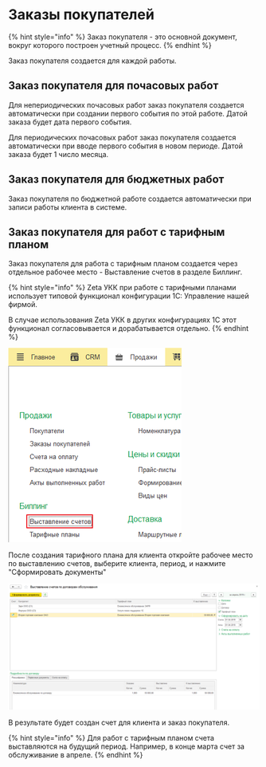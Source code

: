 # Заказы покупателей

{% hint style="info" %}
Заказ покупателя - это основной документ, вокруг которого построен учетный процесс. 
{% endhint %}

Заказ покупателя создается для каждой работы.

## Заказ покупателя для почасовых работ

Для непериодических почасовых работ заказ покупателя создается автоматически при создании первого события по этой работе. Датой заказа будет дата первого события.

Для периодических почасовых работ заказ покупателя создается автоматически при вводе первого события в новом периоде. Датой заказа будет 1 число месяца.

## Заказ покупателя для бюджетных работ

Заказ покупателя по бюджетной работе создается автоматически при записи работы клиента в системе.

## Заказ покупателя для работ с тарифным планом

Заказ покупателя для работа с тарифным планом создается через отдельное рабочее место - Выставление счетов в разделе Биллинг.

{% hint style="info" %}
Zeta УКК при работе с тарифными планами использует типовой функционал конфигурации 1С: Управление нашей фирмой.

В случае использования Zeta УКК в других конфигурациях 1С этот функционал согласовывается и дорабатывается отдельно.
{% endhint %}

![](../.gitbook/assets/image%20%2859%29.png)

После создания тарифного плана для клиента откройте рабочее место по выставлению счетов, выберите клиента, период, и нажмите "Сформировать документы"

![](../.gitbook/assets/image.png)

В результате будет создан счет для клиента и заказ покупателя.

{% hint style="info" %}
Для работ с тарифным планом счета выставляются на будущий период. Например, в конце марта счет за обслуживание в апреле.
{% endhint %}

